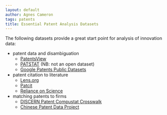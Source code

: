 ```yaml
---
layout: default
author: Agnes Cameron
tags: patents
title: Essential Patent Analysis Datasets
---
```


The following datasets provide a great start point for analysis of innovation data:

* patent data and disambiguation
	* [PatentsView](/datasets/patcit)
	* [PATSTAT](/datasets/patstat) (NB: not an open dataset)
	* [Google Patents Public Datasets](/datasets/google_patents_public)
* patent citation to literature
	* [Lens.org](/datasets/lens)
	* [Patcit](/datasets/patcit)
	* [Reliance on Science](/datasets/rons)
* matching patents to firms
	* [DISCERN Patent Compustat Crosswalk](/datasets/discern)
	* [Chinese Patent Data Project](/datasets/chinese_patent_data)
